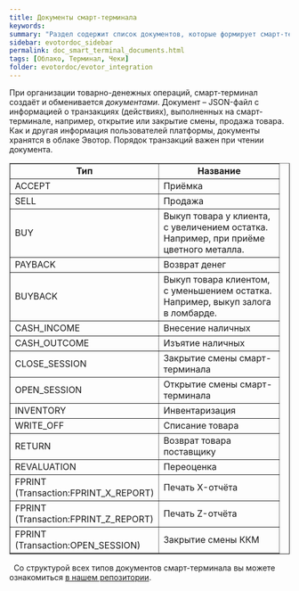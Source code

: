 ```yaml
---
title: Документы смарт-терминала
keywords:
summary: "Раздел содержит список документов, которые формирует смарт-терминал."
sidebar: evotordoc_sidebar
permalink: doc_smart_terminal_documents.html
tags: [Облако, Терминал, Чеки]
folder: evotordoc/evotor_integration
---
```


При организации товарно-денежных операций, смарт-терминал создаёт и обменивается _документами_. Документ – JSON-файл с информацией о транзакциях (действиях), выполненных на смарт-терминале, например, открытие или закрытие смены, продажа товара. Как и другая информация пользователей платформы, документы хранятся в облаке Эвотор. Порядок транзакций важен при чтении документа.

<table dir="ltr" border="1" cellspacing="0" cellpadding="10"><colgroup><col width="261"> <col width="217"></colgroup>

<tbody>

<tr>

<td style="text-align: center;" data-sheets-value="{&quot;1&quot;:2,&quot;2&quot;:&quot;\u0422\u0438\u043f&quot;}"><b>Тип</b></td>

<td style="text-align: center;" data-sheets-value="{&quot;1&quot;:2,&quot;2&quot;:&quot;\u041d\u0430\u0437\u0432\u0430\u043d\u0438\u0435&quot;}"><b>Название</b></td>

</tr>

<tr>

<td data-sheets-value="{&quot;1&quot;:2,&quot;2&quot;:&quot;ACCEPT&quot;}">ACCEPT</td>

<td data-sheets-value="{&quot;1&quot;:2,&quot;2&quot;:&quot;\u041f\u0440\u0438\u0451\u043c\u043a\u0430&quot;}">Приёмка</td>

</tr>

<tr>

<td data-sheets-value="{&quot;1&quot;:2,&quot;2&quot;:&quot;SELL&quot;}">SELL</td>

<td data-sheets-value="{&quot;1&quot;:2,&quot;2&quot;:&quot;\u041f\u0440\u043e\u0434\u0430\u0436\u0430&quot;}">Продажа</td>

</tr>

<tr>

<td data-sheets-value="{&quot;1&quot;:2,&quot;2&quot;:&quot;BUY&quot;}">BUY</td>

<td data-sheets-value="{&quot;1&quot;:2,&quot;2&quot;:&quot;\u041f\u0440\u043e\u0434\u0430\u0436\u0430&quot;}">Выкуп товара у клиента, с увеличением остатка. Например, при приёме цветного металла.</td>

</tr>

<tr>

<td data-sheets-value="{&quot;1&quot;:2,&quot;2&quot;:&quot;PAYBACK&quot;}">PAYBACK</td>

<td data-sheets-value="{&quot;1&quot;:2,&quot;2&quot;:&quot;\u0412\u043e\u0437\u0432\u0440\u0430\u0442 \u0434\u0435\u043d\u0435\u0433&quot;}">Возврат денег</td>

</tr>

<tr>

<td data-sheets-value="{&quot;1&quot;:2,&quot;2&quot;:&quot;PAYBACK&quot;}">BUYBACK</td>

<td data-sheets-value="{&quot;1&quot;:2,&quot;2&quot;:&quot;\u0412\u043e\u0437\u0432\u0440\u0430\u0442 \u0434\u0435\u043d\u0435\u0433&quot;}">Выкуп товара клиентом, с уменьшением остатка. Например, выкуп залога в ломбарде.</td>

</tr>

<tr>

<td data-sheets-value="{&quot;1&quot;:2,&quot;2&quot;:&quot;CASH_INCOME&quot;}">CASH_INCOME</td>

<td data-sheets-value="{&quot;1&quot;:2,&quot;2&quot;:&quot;\u0412\u043d\u0435\u0441\u0435\u043d\u0438\u0435 \u043d\u0430\u043b\u0438\u0447\u043d\u044b\u0445&quot;}">Внесение наличных</td>

</tr>

<tr>

<td data-sheets-value="{&quot;1&quot;:2,&quot;2&quot;:&quot;CASH_OUTCOME&quot;}">CASH_OUTCOME</td>

<td data-sheets-value="{&quot;1&quot;:2,&quot;2&quot;:&quot;\u0418\u0437\u044a\u044f\u0442\u0438\u0435 \u043d\u0430\u043b\u0438\u0447\u043d\u044b\u0445&quot;}">Изъятие наличных</td>

</tr>

<tr>

<td data-sheets-value="{&quot;1&quot;:2,&quot;2&quot;:&quot;CLOSE_SESSION&quot;}">CLOSE_SESSION</td>

<td data-sheets-value="{&quot;1&quot;:2,&quot;2&quot;:&quot;\u0417\u0430\u043a\u0440\u044b\u0442\u0438\u0435 \u0441\u043c\u0435\u043d\u044b \u0441\u043c\u0430\u0440\u0442-\u0442\u0435\u0440\u043c\u0438\u043d\u0430\u043b\u0430&quot;}">Закрытие смены смарт-терминала</td>

</tr>

<tr>

<td data-sheets-value="{&quot;1&quot;:2,&quot;2&quot;:&quot;OPEN_SESSION&quot;}">OPEN_SESSION</td>

<td data-sheets-value="{&quot;1&quot;:2,&quot;2&quot;:&quot;\u041e\u0442\u043a\u0440\u044b\u0442\u0438\u0435 \u0441\u043c\u0435\u043d\u044b \u0441\u043c\u0430\u0440\u0442-\u0442\u0435\u0440\u043c\u0438\u043d\u0430\u043b\u0430&quot;}">Открытие смены смарт-терминала</td>

</tr>

<tr>

<td data-sheets-value="{&quot;1&quot;:2,&quot;2&quot;:&quot;INVENTORY&quot;}">INVENTORY</td>

<td data-sheets-value="{&quot;1&quot;:2,&quot;2&quot;:&quot;\u0418\u043d\u0432\u0435\u043d\u0442\u0430\u0440\u0438\u0437\u0430\u0446\u0438\u044f&quot;}">Инвентаризация</td>

</tr>

<tr>

<td data-sheets-value="{&quot;1&quot;:2,&quot;2&quot;:&quot;WRITE_OFF&quot;}">WRITE_OFF</td>

<td data-sheets-value="{&quot;1&quot;:2,&quot;2&quot;:&quot;\u0421\u043f\u0438\u0441\u0430\u043d\u0438\u0435 \u0442\u043e\u0432\u0430\u0440\u0430&quot;}">Списание товара</td>

</tr>

<tr>

<td data-sheets-value="{&quot;1&quot;:2,&quot;2&quot;:&quot;RETURN&quot;}">RETURN</td>

<td data-sheets-value="{&quot;1&quot;:2,&quot;2&quot;:&quot;\u0412\u043e\u0437\u0432\u0440\u0430\u0442 \u0442\u043e\u0432\u0430\u0440\u0430 \u043f\u043e\u0441\u0442\u0430\u0432\u0449\u0438\u043a\u0443&quot;}">Возврат товара поставщику</td>

</tr>

<tr>

<td data-sheets-value="{&quot;1&quot;:2,&quot;2&quot;:&quot;REVALUATION&quot;}">REVALUATION</td>

<td data-sheets-value="{&quot;1&quot;:2,&quot;2&quot;:&quot;\u041f\u0435\u0440\u0435\u043e\u0446\u0435\u043d\u043a\u0430&quot;}">Переоценка</td>

</tr>

<tr>

<td data-sheets-value="{&quot;1&quot;:2,&quot;2&quot;:&quot;FPRINT (Transaction:FPRINT_X_REPORT)&quot;}">FPRINT (Transaction:FPRINT_X_REPORT)</td>

<td data-sheets-value="{&quot;1&quot;:2,&quot;2&quot;:&quot;\u041f\u0435\u0447\u0430\u0442\u044c X-\u043e\u0442\u0447\u0451\u0442\u0430&quot;}">Печать X-отчёта</td>

</tr>

<tr>

<td data-sheets-value="{&quot;1&quot;:2,&quot;2&quot;:&quot;FPRINT (Transaction:FPRINT_Z_REPORT)&quot;}">FPRINT (Transaction:FPRINT_Z_REPORT)</td>

<td data-sheets-value="{&quot;1&quot;:2,&quot;2&quot;:&quot;\u041f\u0435\u0447\u0430\u0442\u044c Z-\u043e\u0442\u0447\u0451\u0442\u0430&quot;}">Печать Z-отчёта</td>

</tr>

<tr>

<td data-sheets-value="{&quot;1&quot;:2,&quot;2&quot;:&quot;FPRINT (Transaction:OPEN_SESSION)&quot;}">FPRINT (Transaction:OPEN_SESSION)</td>

<td data-sheets-value="{&quot;1&quot;:2,&quot;2&quot;:&quot;\u0417\u0430\u043a\u0440\u044b\u0442\u0438\u0435 \u0441\u043c\u0435\u043d\u044b \u041a\u041a\u041c&quot;}">Закрытие смены ККМ</td>

</tr>

</tbody>

</table>

  Со структурой всех типов документов смарт-терминала вы можете ознакомиться [в нашем репозитории](https://github.com/evotor/documentation-api/tree/master/pos-docs).
